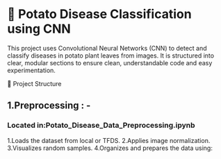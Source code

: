 # 🥔 Potato Disease Classification using CNN
This project uses Convolutional Neural Networks (CNN) to detect and classify diseases in potato plant leaves from images. It is structured into clear, modular sections to ensure clean, understandable code and easy experimentation.

🧱 Project Structure

## 1.Preprocessing : - 

### Located in:Potato_Disease_Data_Preprocessing.ipynb
1.Loads the dataset from local or TFDS.
2.Applies image normalization.
3.Visualizes random samples.
4.Organizes and prepares the data using:
